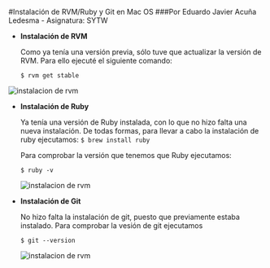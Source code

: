 #Instalación de RVM/Ruby y Git en Mac OS
###Por Eduardo Javier Acuña Ledesma - Asignatura: SYTW

* **Instalación de RVM**
	
	Como ya tenía una versión previa, sólo tuve que actualizar la versión de RVM. Para 		ello ejecuté el siguiente comando:
	
	`$ rvm get stable`
	
![instalacion de rvm](https://raw.githubusercontent.com/alu3286/SYTW_tareas_iniciales/gh-pages/images/1.png)

* **Instalación de Ruby**
	
	Ya tenía una versión de Ruby instalada, con lo que no hizo falta una nueva instalación. De todas formas, para llevar a cabo la instalación de ruby ejecutamos:
	`$ brew install ruby`
	
	Para comprobar la versión que tenemos que Ruby ejecutamos:
	
	`$ ruby -v`
	
	![instalacion de rvm](https://github.com/alu3286/SYTW_tareas_iniciales/blob/gh-pages/images/2.png)	

* **Instalación de Git**

	No hizo falta la instalación de git, puesto que previamente estaba instalado.
	Para comprobar la vesión de git ejecutamos 

	`$ git --version`

	![instalacion de rvm](https://github.com/alu3286/SYTW_tareas_iniciales/blob/gh-pages/images/3.png)
